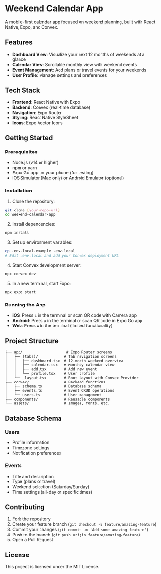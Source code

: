 # Weekend Calendar App

A mobile-first calendar app focused on weekend planning, built with React Native, Expo, and Convex.

## Features

- **Dashboard View**: Visualize your next 12 months of weekends at a glance
- **Calendar View**: Scrollable monthly view with weekend events
- **Event Management**: Add plans or travel events for your weekends
- **User Profile**: Manage settings and preferences

## Tech Stack

- **Frontend**: React Native with Expo
- **Backend**: Convex (real-time database)
- **Navigation**: Expo Router
- **Styling**: React Native StyleSheet
- **Icons**: Expo Vector Icons

## Getting Started

### Prerequisites

- Node.js (v14 or higher)
- npm or yarn
- Expo Go app on your phone (for testing)
- iOS Simulator (Mac only) or Android Emulator (optional)

### Installation

1. Clone the repository:
```bash
git clone [your-repo-url]
cd weekend-calendar-app
```

2. Install dependencies:
```bash
npm install
```

3. Set up environment variables:
```bash
cp .env.local.example .env.local
# Edit .env.local and add your Convex deployment URL
```

4. Start Convex development server:
```bash
npx convex dev
```

5. In a new terminal, start Expo:
```bash
npx expo start
```

### Running the App

- **iOS**: Press `i` in the terminal or scan QR code with Camera app
- **Android**: Press `a` in the terminal or scan QR code in Expo Go app
- **Web**: Press `w` in the terminal (limited functionality)

## Project Structure

```
├── app/                    # Expo Router screens
│   ├── (tabs)/            # Tab navigation screens
│   │   ├── dashboard.tsx  # 12-month weekend overview
│   │   ├── calendar.tsx   # Monthly calendar view
│   │   ├── add.tsx        # Add new event
│   │   └── profile.tsx    # User profile
│   └── _layout.tsx        # Root layout with Convex Provider
├── convex/                # Backend functions
│   ├── schema.ts          # Database schema
│   ├── events.ts          # Event CRUD operations
│   └── users.ts           # User management
├── components/            # Reusable components
└── assets/                # Images, fonts, etc.
```

## Database Schema

### Users
- Profile information
- Timezone settings
- Notification preferences

### Events
- Title and description
- Type (plans or travel)
- Weekend selection (Saturday/Sunday)
- Time settings (all-day or specific times)

## Contributing

1. Fork the repository
2. Create your feature branch (`git checkout -b feature/amazing-feature`)
3. Commit your changes (`git commit -m 'Add some amazing feature'`)
4. Push to the branch (`git push origin feature/amazing-feature`)
5. Open a Pull Request

## License

This project is licensed under the MIT License.